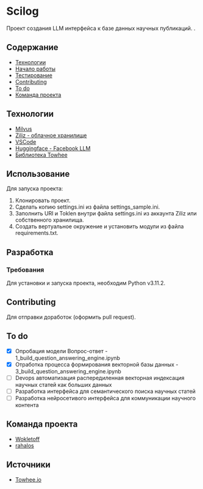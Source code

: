 # Scilog

Проект создания LLM интерфейса к базе данных научных публикаций.
.

## Содержание
- [Технологии](#технологии)
- [Начало работы](#начало-работы)
- [Тестирование](#тестирование)
- [Contributing](#contributing)
- [To do](#to-do)
- [Команда проекта](#команда-проекта)

## Технологии
- [Milvus](https://milvus.io/docs/integrate_with_haystack.md)
- [Ziliz - облачное хранилище](https://zilliz.com/)
- [VSCode](https://code.visualstudio.com/)
- [Huggingface - Facebook LLM ](https://huggingface.co/facebook/dpr-ctx_encoder-single-nq-base)
- [Библиотека Towhee](https://towhee.io/)


## Использование
Для запуска проекта:
 1. Клонировать проект.
 2. Сделать копию settings.ini  из файла settings_sample.ini.
 3. Заполнить URI и Toklen внутри файла settings.ini из аккаунта Ziliz или собственного хранилища.
 4. Создать вертуальное окружение и установить модули из файла requirements.txt.


## Разработка
### Требования
Для установки и запуска проекта, необходим Python v3.11.2.

## Contributing
Для отправки доработок (оформить pull request).

## To do
- [x] Опробация модели Вопрос-ответ - 1_build_question_answering_engine.ipynb
- [x] Отработка процесса формирования векторной базы данных - 3_build_question_answering_engine.ipynb
- [ ] Devops автоматизация распередиленная векторная индексация научных статей как больших данных
- [ ] Разработка интерфейса для семантического поиска научных статей
- [ ] Разработка нейросетивого интерфейса для коммуникации научного контента

## Команда проекта
- [Wokletoff](https://github.com/Wokletoff)
- [rahalos](https://github.com/rahalos)

## Источники
- [Towhee.io](https://github.com/towhee-io/examples/tree/main/nlp/question_answering) 
